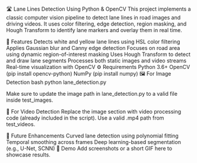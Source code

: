 

🛣 Lane Lines Detection Using Python & OpenCV
This project implements a classic computer vision pipeline to detect lane lines in road images and driving videos. It uses color filtering, edge detection, region masking, and Hough Transform to identify lane markers and overlay them in real time.

📌 Features
Detects white and yellow lane lines using HSL color filtering
Applies Gaussian blur and Canny edge detection
Focuses on road area using dynamic region-of-interest masking
Uses Hough Transform to detect and draw lane segments
Processes both static images and video streams
Real-time visualization with OpenCV
⚙ Requirements
Python 3.6+
OpenCV (pip install opencv-python)
NumPy (pip install numpy)
🖼 For Image Detection
bash python lane_detection.py 

Make sure to update the image path in lane_detection.py to a valid file inside test_images.

🎥 For Video Detection
Replace the image section with video processing code (already included in the script). Use a valid .mp4 path from test_videos.

🧠 Future Enhancements
Curved lane detection using polynomial fitting
Temporal smoothing across frames
Deep learning-based segmentation (e.g., U-Net, SCNN)
📸 Demo
Add screenshots or a short GIF here to showcase results.
